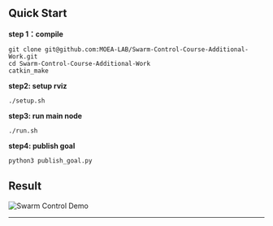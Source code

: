 ## Quick Start

**step 1：compile**

```shell
git clone git@github.com:MOEA-LAB/Swarm-Control-Course-Additional-Work.git
cd Swarm-Control-Course-Additional-Work
catkin_make
```

**step2: setup rviz**

```shell
./setup.sh
```

**step3: run main node**

```shell
./run.sh
```

**step4: publish goal**

```python
python3 publish_goal.py
```



## Result
![Swarm Control Demo](./result.gif)


****